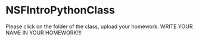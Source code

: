 # NSFIntroPythonClass

Please click on the folder of the class, upload your homework. WRITE YOUR NAME IN YOUR HOMEWORK!!!
